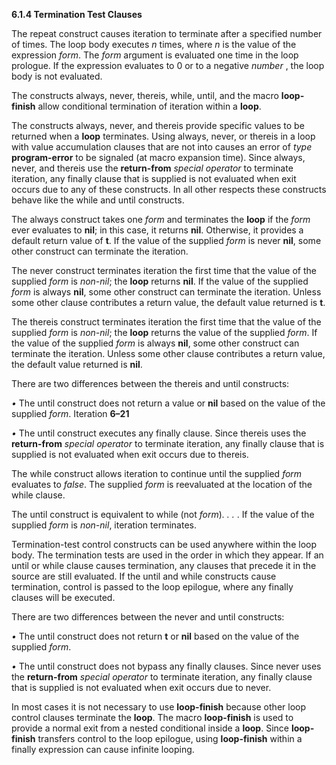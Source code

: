 **6.1.4 Termination Test Clauses** 

The repeat construct causes iteration to terminate after a specified number of times. The loop body executes *n* times, where *n* is the value of the expression *form*. The *form* argument is evaluated one time in the loop prologue. If the expression evaluates to 0 or to a negative *number* , the loop body is not evaluated. 

The constructs always, never, thereis, while, until, and the macro **loop-finish** allow conditional termination of iteration within a **loop**. 

The constructs always, never, and thereis provide specific values to be returned when a **loop** terminates. Using always, never, or thereis in a loop with value accumulation clauses that are not into causes an error of *type* **program-error** to be signaled (at macro expansion time). Since always, never, and thereis use the **return-from** *special operator* to terminate iteration, any finally clause that is supplied is not evaluated when exit occurs due to any of these constructs. In all other respects these constructs behave like the while and until constructs. 

The always construct takes one *form* and terminates the **loop** if the *form* ever evaluates to **nil**; in this case, it returns **nil**. Otherwise, it provides a default return value of **t**. If the value of the supplied *form* is never **nil**, some other construct can terminate the iteration. 

The never construct terminates iteration the first time that the value of the supplied *form* is *non-nil*; the **loop** returns **nil**. If the value of the supplied *form* is always **nil**, some other construct can terminate the iteration. Unless some other clause contributes a return value, the default value returned is **t**. 

The thereis construct terminates iteration the first time that the value of the supplied *form* is *non-nil*; the **loop** returns the value of the supplied *form*. If the value of the supplied *form* is always **nil**, some other construct can terminate the iteration. Unless some other clause contributes a return value, the default value returned is **nil**. 

There are two differences between the thereis and until constructs: 

*•* The until construct does not return a value or **nil** based on the value of the supplied *form*. Iteration **6–21**

 

 

*•* The until construct executes any finally clause. Since thereis uses the **return-from** *special operator* to terminate iteration, any finally clause that is supplied is not evaluated when exit occurs due to thereis. 

The while construct allows iteration to continue until the supplied *form* evaluates to *false*. The supplied *form* is reevaluated at the location of the while clause. 

The until construct is equivalent to while (not *form*)*. . .* . If the value of the supplied *form* is *non-nil*, iteration terminates. 

Termination-test control constructs can be used anywhere within the loop body. The termination tests are used in the order in which they appear. If an until or while clause causes termination, any clauses that precede it in the source are still evaluated. If the until and while constructs cause termination, control is passed to the loop epilogue, where any finally clauses will be executed. 

There are two differences between the never and until constructs: 

*•* The until construct does not return **t** or **nil** based on the value of the supplied *form*. 

*•* The until construct does not bypass any finally clauses. Since never uses the **return-from** *special operator* to terminate iteration, any finally clause that is supplied is not evaluated when exit occurs due to never. 

In most cases it is not necessary to use **loop-finish** because other loop control clauses terminate the **loop**. The macro **loop-finish** is used to provide a normal exit from a nested conditional inside a **loop**. Since **loop-finish** transfers control to the loop epilogue, using **loop-finish** within a finally expression can cause infinite looping. 


